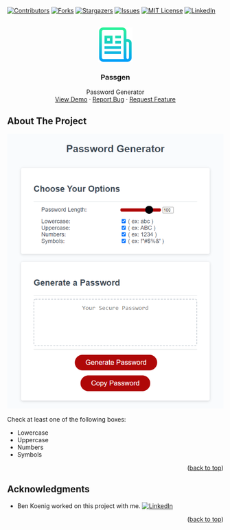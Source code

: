 <div id="top"></div>
<!--
*** Thanks for checking out the Best-README-Template. If you have a suggestion
*** that would make this better, please fork the repo and create a pull request
*** or simply open an issue with the tag "enhancement".
*** Don't forget to give the project a star!
*** Thanks again! Now go create something AMAZING! :D
-->



<!-- PROJECT SHIELDS -->
<!--
*** I'm using markdown "reference style" links for readability.
*** Reference links are enclosed in brackets [ ] instead of parentheses ( ).
*** See the bottom of this document for the declaration of the reference variables
*** for contributors-url, forks-url, etc. This is an optional, concise syntax you may use.
*** https://www.markdownguide.org/basic-syntax/#reference-style-links
-->
[![Contributors][contributors-shield]][contributors-url]
[![Forks][forks-shield]][forks-url]
[![Stargazers][stars-shield]][stars-url]
[![Issues][issues-shield]][issues-url]
[![MIT License][license-shield]][license-url]
[![LinkedIn][linkedin-shield]][linkedin-url]



<!-- PROJECT LOGO -->
<br />
<div align="center">
  <a href="https://atmention.github.io/passgen.js/">
    <img src="Assets/images/logo.png" alt="Logo" width="80" height="80">
  </a>

<h3 align="center">Passgen</h3>

  <p align="center">
    Password Generator
    <br />
    <a href="https://atmention.github.io/passgen.js/">View Demo</a>
    ·
    <a href="https://atmention.github.io/passgen.js/issues">Report Bug</a>
    ·
    <a href="https://atmention.github.io/passgen.js/issues">Request Feature</a>
  </p>
</div>



<!-- ABOUT THE PROJECT -->
## About The Project

[![Product Name Screen Shot][product-screenshot]](https://atmention.github.io/passgen.js/)

Check at least one of the following boxes:
* Lowercase
* Uppercase
* Numbers
* Symbols

<p align="right">(<a href="#top">back to top</a>)</p>

<!-- ACKNOWLEDGMENTS -->
## Acknowledgments

* Ben Koenig worked on this project with me. [![LinkedIn][linkedin-shield]][linkedin-url-ben]

<p align="right">(<a href="#top">back to top</a>)</p>



<!-- MARKDOWN LINKS & IMAGES -->
<!-- https://www.markdownguide.org/basic-syntax/#reference-style-links -->
[contributors-shield]: https://img.shields.io/github/contributors/atmention/passgen.js.svg?style=for-the-badge
[contributors-url]: https://github.com/atmention/passgen.js/graphs/contributors
[forks-shield]: https://img.shields.io/github/forks/atmention/passgen.js.svg?style=for-the-badge
[forks-url]: https://github.com/atmention/passgen.js/network/members
[stars-shield]: https://img.shields.io/github/stars/atmention/passgen.js.svg?style=for-the-badge
[stars-url]: https://github.com/atmention/passgen.js/stargazers
[issues-shield]: https://img.shields.io/github/issues/atmention/passgen.js.svg?style=for-the-badge
[issues-url]: https://github.com/atmention/passgen.js/issues
[license-shield]: https://img.shields.io/github/license/atmention/passgen.js.svg?style=for-the-badge
[license-url]: https://github.com/atmention/passgen.js/blob/main/LICENSE
[linkedin-shield]: https://img.shields.io/badge/-LinkedIn-black.svg?style=for-the-badge&logo=linkedin&colorB=555
[linkedin-url]: https://www.linkedin.com/in/tim-carrier-9a2a9a22/
[linkedin-url-ben]: https://www.linkedin.com/in/bk09/
[product-screenshot]: Assets/images/screenshot.png


